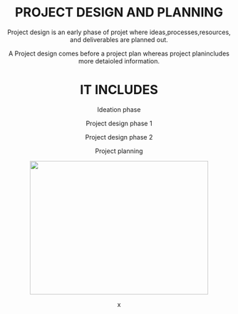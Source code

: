 <div align="center">   
  
  
  
# PROJECT DESIGN AND PLANNING
  
  Project design is an early phase of projet where ideas,processes,resources, and deliverables are planned out.
  
  A Project design comes before a project plan whereas project planincludes more detaioled information.
  
  # IT INCLUDES
  
  Ideation phase
  
  
  Project design phase 1
  
  
  
  Project design phase 2
  
  
  
  Project planning
  
  

<div align="center">
  
  

<img src='https://www.vkreate.in/storage/services_image/2019-10-02-17-58-31-5d94e547333d3-web-design.gif' width="400" height="300">
  
  
  
  
  
  
  
  
x
